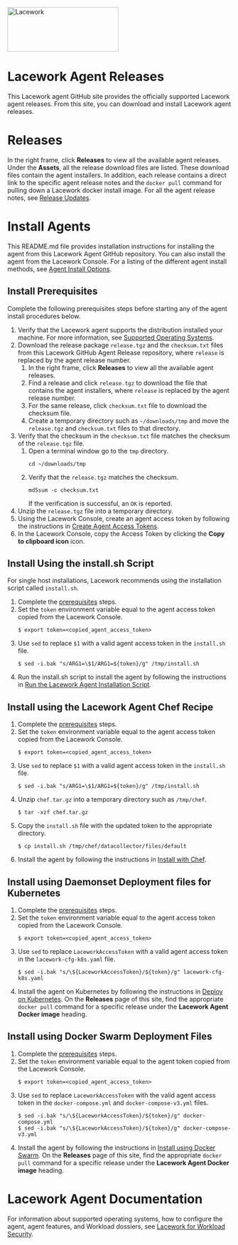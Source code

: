 <a href="https://www.lacework.com/"><img src="https://www.lacework.com/wp-content/uploads/2019/07/Lacework_Logo_color_2019.svg" width="250px" height="100px" title="Lacework" alt="Lacework"></a>

# Lacework Agent Releases
This Lacework agent GitHub site provides the officially supported Lacework agent releases. From this site, you can download and install Lacework agent releases. 

# Releases
In the right frame, click **Releases** to view all the available agent releases.
Under the **Assets**, all the release download files are listed. These download files contain the agent installers. In addition, each release contains a direct link to the specific agent release notes and the ```docker pull``` command for pulling down a Lacework docker install image. 
For all the agent release notes, see [Release Updates](https://support.lacework.com/hc/en-us/categories/360000539793-Release-Updates).

# Install Agents
This README.md file provides installation instructions for installing the agent from this Lacework Agent GitHub repository.
You can also install the agent from the Lacework Console. For a listing of the different agent install methods, see [Agent Install Options](https://support.lacework.com/hc/en-us/sections/360002375733).

## Install Prerequisites
Complete the following prerequisites steps before starting any of the agent install procedures below.
1. Verify that the Lacework agent supports the distribution installed your machine. For more information, see [Supported Operating Systems](https://support.lacework.com/hc/en-us/articles/360005230014).
2. Download the release package ```release.tgz``` and the ```checksum.txt``` files from this Lacework GitHub Agent Release repository, where ```release``` is replaced by the agent release number.
    1. In the right frame, click **Releases** to view all the available agent releases.  
    2. Find a release and click ```release.tgz``` to download the file that contains the agent installers, where ```release``` is replaced by the agent release number.
    3. For the same release, click ```checksum.txt``` file to download the checksum file. 
    4. Create a temporary directory such as ```~/downloads/tmp``` and move the ```release.tgz``` and ```checksum.txt``` files to that directory. 
3. Verify that the checksum in the ```checksum.txt``` file matches the checksum of the  ```release.tgz``` file.
    1. Open a terminal window go to the ```tmp``` directory.
       ```
       cd ~/downloads/tmp
       ```
    2. Verify that the ```release.tgz``` matches the checksum.
       ```
       md5sum -c checksum.txt
       ```
       If the verification is successful, an ```OK``` is reported. 
4. Unzip the ```release.tgz``` file into a temporary directory. 
5. Using the Lacework Console, create an agent access token  by following the instructions in [Create Agent Access Tokens](https://support.lacework.com/hc/en-us/articles/360036425594).
6. In the Lacework Console, copy the Access Token by clicking the **Copy to clipboard icon** icon.

## Install Using the install.sh Script
For single host installations, Lacework recommends using the installation script called ```install.sh```.
1. Complete the [prerequisites](#install-prerequisites) steps.
2. Set the ```token``` environment variable equal to the agent access token copied from the Lacework Console.
   ```
   $ export token=<copied_agent_access_token>
   ```
3. Use ```sed``` to replace ```$1``` with a valid agent access token in the ```install.sh``` file.
   ```
   $ sed -i.bak "s/ARG1=\$1/ARG1=${token}/g" /tmp/install.sh
   ```
4. Run the install.sh script to install the agent by following the instructions in [Run the Lacework Agent Installation Script](https://support.lacework.com/hc/en-us/articles/360005321273).

## Install using the Lacework Agent Chef Recipe
1. Complete the [prerequisites](#install-prerequisites) steps.
2. Set the ```token``` environment variable equal to the agent access token copied from the Lacework Console.
   ```
   $ export token=<copied_agent_access_token>
   ```
3. Use ```sed``` to replace ```$1``` with a valid agent access token in the ```install.sh``` file.
   ```
   $ sed -i.bak "s/ARG1=\$1/ARG1=${token}/g" /tmp/install.sh
   ```
4. Unzip ```chef.tar.gz``` into a temporary directory such as ```/tmp/chef```.
   ```
   $ tar -xzf chef.tar.gz
   ```
5. Copy the ```install.sh``` file with the updated token to the appropriate directory.
   ```
   $ cp install.sh /tmp/chef/datacollector/files/default
   ```
6. Install the agent by following the instructions in [Install with Chef](https://support.lacework.com/hc/en-us/articles/360005321413).

## Install using Daemonset Deployment files for Kubernetes
1. Complete the [prerequisites](#install-prerequisites) steps.
2. Set the ```token``` environment variable equal to the agent access token copied from the Lacework Console.
   ```
   $ export token=<copied_agent_access_token>
   ```
3. Use ```sed``` to replace ```LaceworkAccessToken``` with a valid agent access token in the ```lacework-cfg-k8s.yaml``` file.
   ```
   $ sed -i.bak "s/\${LaceworkAccessToken}/${token}/g" lacework-cfg-k8s.yaml
   ```
4. Install the agent on Kubernetes by following the instructions in [Deploy on Kubernetes](https://support.lacework.com/hc/en-us/articles/360005263034).
   On the **Releases** page of this site, find the appropriate ```docker pull``` command for a specific release under the **Lacework Agent Docker image** heading.

## Install using Docker Swarm Deployment Files
1. Complete the [prerequisites](#install-prerequisites) steps.
2. Set the ```token``` environment variable equal to the agent token copied from the Lacework Console.
   ```
   $ export token=<copied_agent_access_token>
   ```
3. Use ```sed``` to  replace ```LaceworkAccessToken``` with the valid agent access token in the ```docker-compose.yml``` and ```docker-compose-v3.yml``` files.
   ```
   $ sed -i.bak "s/\${LaceworkAccessToken}/${token}/g" docker-compose.yml
   $ sed -i.bak "s/\${LaceworkAccessToken}/${token}/g" docker-compose-v3.yml
   ```
4. Install the agent by following the instructions in [Install using Docker Swarm](https://support.lacework.com/hc/en-us/articles/360005321473).
   On the **Releases** page of this site, find the appropriate ```docker pull``` command for a specific release under the **Lacework Agent Docker image** heading.

<!-- The Helm install instructions are not yet available on Zendesk.
## Install using Helm Chart
1. Complete the [prerequisites](#install-prerequisites) steps.
2. Set the ```token``` environment variable equal to the agent token copied from the Lacework Console.
   ```
   $ export token=<copied_agent_access_token>
   ```
3. Use ```sed``` to replace ```accessToken``` with a valid agent access token in the ```values.yaml``` file.
   ```
   $ sed -i "/accessToken:/s/$/${token}/" /tmp/helm/lacework-agent/values.yaml
   ```
4. Optional - Add custom tags to the helm chart.
   ```
   $ sed -i "/env:/s/$/${custom tag}/" /tmp/helm/lacework-agent/values.yaml
   ```
5. Install the agent by following the instructions in [TODO](todo).

-->
# Lacework Agent Documentation
For information about supported operating systems, how to configure the agent, agent features, and Workload dossiers, see [Lacework for Workload Security](https://support.lacework.com/hc/en-us/categories/360001044834-Lacework-for-Workload-Security).
